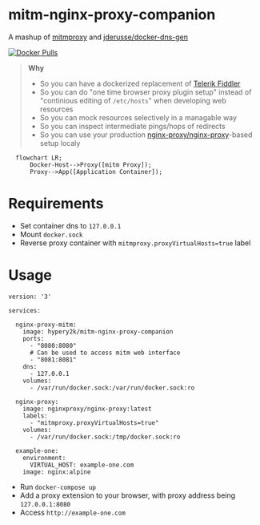 # mitm-nginx-proxy-companion

A mashup of [mitmproxy](https://github.com/mitmproxy/mitmproxy) and [jderusse/docker-dns-gen](https://github.com/jderusse/docker-dns-gen)

[![Docker Pulls](https://img.shields.io/docker/pulls/hypery2k/mitm-nginx-proxy-companion.svg)](https://hub.docker.com/r/hypery2k/mitm-nginx-proxy-companion)

> **Why**
> - So you can have a dockerized replacement of [Telerik Fiddler](https://www.telerik.com/fiddler)
> - So you can do "one time browser proxy plugin setup" instead of "continious editing of `/etc/hosts`" when developing web resources
> - So you can mock resources selectively in a managable way
> - So you can inspect intermediate pings/hops of redirects
> - So you can use your production [nginx-proxy/nginx-proxy](https://github.com/nginx-proxy/nginx-proxy)-based setup localy

```mermaid
  flowchart LR;
      Docker-Host-->Proxy([mitm Proxy]);
      Proxy-->App([Application Container]);
```

# Requirements

- Set container dns to `127.0.0.1`
- Mount `docker.sock`
- Reverse proxy container with `mitmproxy.proxyVirtualHosts=true` label


# Usage

```
version: '3'

services:

  nginx-proxy-mitm:
    image: hypery2k/mitm-nginx-proxy-companion
    ports:
      - "8080:8080"
      # Can be used to access mitm web interface
      - "8081:8081"
    dns:
      - 127.0.0.1
    volumes:
      - /var/run/docker.sock:/var/run/docker.sock:ro

  nginx-proxy:
    image: nginxproxy/nginx-proxy:latest
    labels:
      - "mitmproxy.proxyVirtualHosts=true"
    volumes:
      - /var/run/docker.sock:/tmp/docker.sock:ro

  example-one:
    environment:
      VIRTUAL_HOST: example-one.com
    image: nginx:alpine
```

- Run `docker-compose up`
- Add a proxy extension to your browser, with proxy address being `127.0.0.1:8080`
- Access `http://example-one.com`
